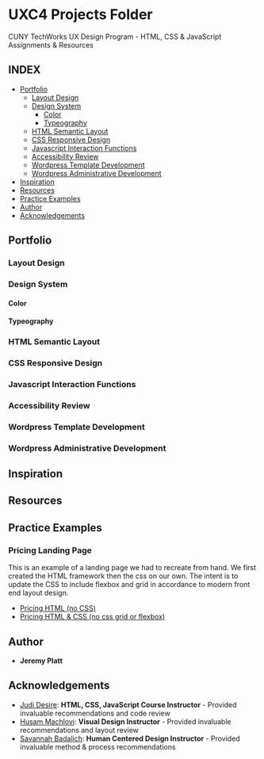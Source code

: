 # UXC4 Projects Folder

CUNY TechWorks UX Design Program - HTML, CSS & JavaScript Assignments & Resources

## INDEX
- [Portfolio](https://github.com/certainignorance/uxc4/blob/master/README.md#portfolio)
  - [Layout Design](https://github.com/certainignorance/uxc4/blob/master/README.md#layout-design)
  - [Design System](https://github.com/certainignorance/uxc4/blob/master/README.md#design-system)
    - [Color](https://github.com/certainignorance/uxc4/blob/master/README.md#color)
    - [Typeography](https://github.com/certainignorance/uxc4/blob/master/README.md#typeography)
  - [HTML Semantic Layout](https://github.com/certainignorance/uxc4/blob/master/README.md#html-semantic-layout)
  - [CSS Responsive Design](https://github.com/certainignorance/uxc4/blob/master/README.md#css-responsive-design)
  - [Javascript Interaction Functions](https://github.com/certainignorance/uxc4/blob/master/README.md#javascript-interaction-functions)
  - [Accessibility Review](https://github.com/certainignorance/uxc4/blob/master/README.md#accessibility-review)
  - [Wordpress Template Development](https://github.com/certainignorance/uxc4/blob/master/README.md#wordpress-template-development)
  - [Wordpress Administrative Development](https://github.com/certainignorance/uxc4/blob/master/README.md#wordpress-administrative-development)
- [Inspiration](https://github.com/certainignorance/uxc4/blob/master/README.md#inspiration)
- [Resources](https://github.com/certainignorance/uxc4/blob/master/README.md#resources)
- [Practice Examples](https://github.com/certainignorance/uxc4/blob/master/README.md#practice-examples)
- [Author](https://github.com/certainignorance/uxc4/blob/master/README.md#author)
- [Acknowledgements](https://github.com/certainignorance/uxc4/blob/master/README.md#acknowledgements)

## Portfolio

### Layout Design

### Design System

#### Color

#### Typeography

### HTML Semantic Layout

### CSS Responsive Design

### Javascript Interaction Functions

### Accessibility Review

### Wordpress Template Development

### Wordpress Administrative Development

## Inspiration

## Resources

## Practice Examples

### Pricing Landing Page
This is an example of a landing page we had to recreate from hand. We first created the HTML framework then the css on our own.  The intent is to update the CSS to include flexbox and grid in accordance to modern front end layout design.
- [Pricing HTML (no CSS)](https://certainignorance.github.io/uxc4/sample.html)
- [Pricing HTML & CSS (no css grid or flexbox)](https://certainignorance.github.io/uxc4/pricing_code.html)

## Author
- **Jeremy Platt**

## Acknowledgements
* [Judi Desire](https://github.com/berryny): **HTML, CSS, JavaScript Course Instructor** - Provided invaluable recommendations and code review
* [Husam Machlovi](https://husammachlovi.com/): **Visual Design Instructor** - Provided invaluable recommendations and layout review
* [Savannah Badalich](https://www.savannahbadalich.com/): **Human Centered Design Instructor** - Provided invaluable method & process recommendations

